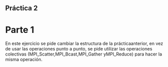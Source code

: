 ## Práctica 2 ##

# Parte 1 #
En este ejercicio se pide cambiar la estructura de la prácticaanterior, en vez de usar las operaciones punto a punto, se pide utilizar las operaciones colectivas (MPI_Scatter,MPI_Bcast,MPI_Gather yMPI_Reduce) para hacer la misma operación.
